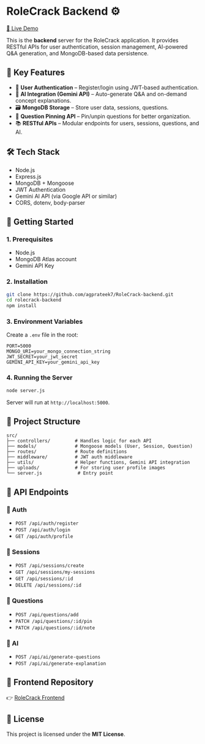 # RoleCrack Backend ⚙️

[🔗 Live Demo](https://role-crack-frontend.vercel.app/)

This is the **backend** server for the RoleCrack application. It provides RESTful APIs for user authentication, session management, AI-powered Q&A generation, and MongoDB-based data persistence.

## 🚀 Key Features

- 🔐 **User Authentication** – Register/login using JWT-based authentication.
- 🤖 **AI Integration (Gemini API)** – Auto-generate Q&A and on-demand concept explanations.
- 🗃️ **MongoDB Storage** – Store user data, sessions, questions.
- 📌 **Question Pinning API** – Pin/unpin questions for better organization.
- 📚 **RESTful APIs** – Modular endpoints for users, sessions, questions, and AI.

## 🛠️ Tech Stack

- Node.js
- Express.js
- MongoDB + Mongoose
- JWT Authentication
- Gemini AI API (via Google API or similar)
- CORS, dotenv, body-parser

## 🔧 Getting Started

### 1. Prerequisites

- Node.js
- MongoDB Atlas account
- Gemini API Key

### 2. Installation

```bash
git clone https://github.com/agprateek7/RoleCrack-backend.git
cd rolecrack-backend
npm install
```

### 3. Environment Variables

Create a `.env` file in the root:

```env
PORT=5000
MONGO_URI=your_mongo_connection_string
JWT_SECRET=your_jwt_secret
GEMINI_API_KEY=your_gemini_api_key
```

### 4. Running the Server

```bash
node server.js
```

Server will run at `http://localhost:5000`.

## 📁 Project Structure

```
src/
├── controllers/         # Handles logic for each API
├── models/              # Mongoose models (User, Session, Question)
├── routes/              # Route definitions
├── middleware/          # JWT auth middleware
├── utils/               # Helper functions, Gemini API integration
├── uploads/             # For storing user profile images
└── server.js             # Entry point
```

## 🔌 API Endpoints

### 🔐 Auth

- `POST /api/auth/register`  
- `POST /api/auth/login`  
- `GET /api/auth/profile`

### 📁 Sessions

- `POST /api/sessions/create`  
- `GET /api/sessions/my-sessions`  
- `GET /api/sessions/:id`  
- `DELETE /api/sessions/:id`

### 🧠 Questions

- `POST /api/questions/add`  
- `PATCH /api/questions/:id/pin`
- `PATCH /api/questions/:id/note`

### 🤖 AI

- `POST /api/ai/generate-questions`  
- `POST /api/ai/generate-explanation`

## 🔗 Frontend Repository

👉 [RoleCrack Frontend](https://github.com/agprateek7/RoleCrack-frontend)

## 📄 License

This project is licensed under the **MIT License**.
